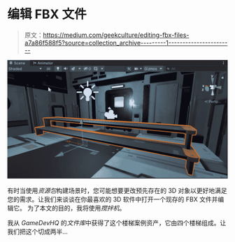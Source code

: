 # 编辑 FBX 文件

> 原文：<https://medium.com/geekculture/editing-fbx-files-a7a86f588f5?source=collection_archive---------1----------------------->

![](img/7ca9d2961e07672cfb7560417b5b0c4e.png)

有时当使用*资源包*构建场景时，您可能想要更改预先存在的 3D 对象以更好地满足您的需求。让我们来谈谈在你最喜欢的 3D 软件中打开一个现存的 FBX 文件并编辑它。
为了本文的目的，我将使用*搅拌机*。

我从 *GameDevHQ* 的*文件库*中获得了这个楼梯案例资产，它由四个楼梯组成。让我们把这个切成两半…